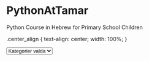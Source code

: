 # PythonAtTamar
Python Course in Hebrew for Primary School Children

.center_align
{
  text-align: center;
  width: 100%;
}
<html>
<head>
<link href="https://maxcdn.bootstrapcdn.com/bootstrap/3.3.7/css/bootstrap.min.css" rel="stylesheet"/>
</head>
<body>
    <select class="form-control center_align">
        <option value="0">   - Välj -</option>
        <option value="1" selected="">   Kategorier valda</option>
     </select>

</body>
</html>
